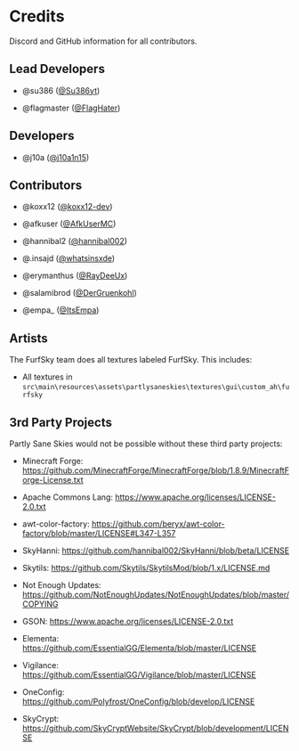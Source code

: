 # Credits

Discord and GitHub information for all contributors.

## Lead Developers

- @su386 ([@Su386yt](https://github.com/Su386yt))

- @flagmaster ([@FlagHater](https://github.com/FlagHater))

## Developers

- @j10a ([@j10a1n15](https://github.com/j10a1n15))

## Contributors

- @koxx12 ([@koxx12-dev](https://github.com/koxx12-dev))

- @afkuser ([@AfkUserMC](https://github.com/AfkUserMC))

- @hannibal2 ([@hannibal002](https://github.com/hannibal002))

- @.insajd ([@whatsinsxde](https://github.com/whatsinsxde))

- @erymanthus ([@RayDeeUx](https://github.com/RayDeeUx))

- @salamibrod ([@DerGruenkohl](https://github.com/DerGruenkohl))

- @empa_ ([@ItsEmpa](https://github.com/ItsEmpa/))

## Artists

The FurfSky team does all textures labeled FurfSky. This includes:

- All textures in ``src\main\resources\assets\partlysaneskies\textures\gui\custom_ah\furfsky``

## 3rd Party Projects

Partly Sane Skies would not be possible without these third party projects:

- Minecraft Forge: https://github.com/MinecraftForge/MinecraftForge/blob/1.8.9/MinecraftForge-License.txt

- Apache Commons Lang: https://www.apache.org/licenses/LICENSE-2.0.txt

- awt-color-factory: https://github.com/beryx/awt-color-factory/blob/master/LICENSE#L347-L357

- SkyHanni: https://github.com/hannibal002/SkyHanni/blob/beta/LICENSE

- Skytils: https://github.com/Skytils/SkytilsMod/blob/1.x/LICENSE.md

- Not Enough Updates: https://github.com/NotEnoughUpdates/NotEnoughUpdates/blob/master/COPYING

- GSON: https://www.apache.org/licenses/LICENSE-2.0.txt

- Elementa: https://github.com/EssentialGG/Elementa/blob/master/LICENSE

- Vigilance: https://github.com/EssentialGG/Vigilance/blob/master/LICENSE

- OneConfig: https://github.com/Polyfrost/OneConfig/blob/develop/LICENSE

- SkyCrypt: https://github.com/SkyCryptWebsite/SkyCrypt/blob/development/LICENSE
